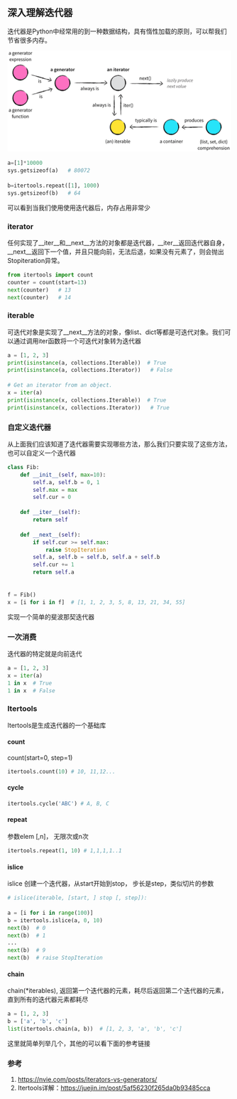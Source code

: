 ## 深入理解迭代器
迭代器是Python中经常用的到一种数据结构，具有惰性加载的原则，可以帮我们节省很多内存。

![iterator](images/container.png)

```python
a=[1]*10000  
sys.getsizeof(a)   # 80072

b=itertools.repeat([1], 1000)
sys.getsizeof(b)   # 64
```
可以看到当我们使用使用迭代器后，内存占用非常少

### iterator
任何实现了__iter__和__next__方法的对象都是迭代器，__iter__返回迭代器自身，__next__返回下一个值，并且只能向前，无法后退，如果没有元素了，则会抛出Stopiteration异常。

```python
from itertools import count
counter = count(start=13)
next(counter)   # 13
next(counter)   # 14
```

### iterable
可迭代对象是实现了__next__方法的对象，像list、dict等都是可迭代对象。我们可以通过调用iter函数将一个可迭代对象转为迭代器
```python
a = [1, 2, 3]
print(isinstance(a, collections.Iterable))  # True
print(isinstance(a, collections.Iterator))   # False

# Get an iterator from an object.
x = iter(a)
print(isinstance(x, collections.Iterable))  # True
print(isinstance(x, collections.Iterator))   # True
```


### 自定义迭代器
从上面我们应该知道了迭代器需要实现哪些方法，那么我们只要实现了这些方法，也可以自定义一个迭代器

```python
class Fib:
    def __init__(self, max=10):
        self.a, self.b = 0, 1
        self.max = max
        self.cur = 0

    def __iter__(self):
        return self

    def __next__(self):
        if self.cur >= self.max:
            raise StopIteration
        self.a, self.b = self.b, self.a + self.b
        self.cur += 1
        return self.a


f = Fib()
x = [i for i in f]  # [1, 1, 2, 3, 5, 8, 13, 21, 34, 55]
```
实现一个简单的斐波那契迭代器

### 一次消费
迭代器的特定就是向前迭代
```python
a = [1, 2, 3]
x = iter(a)
1 in x  # True
1 in x  # False
```


### Itertools
Itertools是生成迭代器的一个基础库

#### count
count(start=0, step=1)
```python
itertools.count(10) # 10, 11,12...
```

#### cycle
```python
itertools.cycle('ABC') # A, B, C
```

#### repeat
参数elem [,n]， 无限次或n次
```python
itertools.repeat(1, 10) # 1,1,1,1..1
```

#### islice
islice 创建一个迭代器，从start开始到stop， 步长是step，类似切片的参数

```python
# islice(iterable, [start, ] stop [, step]):

a = [i for i in range(100)]
b = itertools.islice(a, 0, 10)
next(b)  # 0
next(b)  # 1
...
next(b)  # 9
next(b)  # raise StopIteration
```

#### chain
chain(*iterables), 返回第一个迭代器的元素，耗尽后返回第二个迭代器的元素，直到所有的迭代器元素都耗尽

```python
a = [1, 2, 3]
b = ['a', 'b', 'c']
list(itertools.chain(a, b))  # [1, 2, 3, 'a', 'b', 'c']
```
这里就简单列举几个，其他的可以看下面的参考链接

### 参考
1. https://nvie.com/posts/iterators-vs-generators/
2. Itertools详解：https://juejin.im/post/5af56230f265da0b93485cca